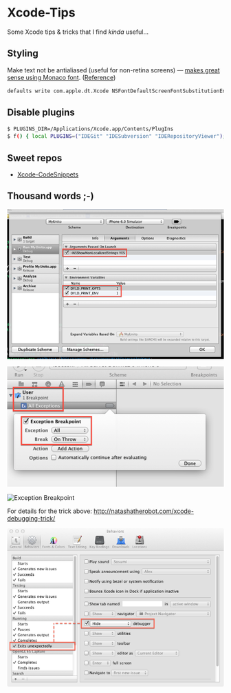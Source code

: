 Xcode-Tips
==========

Some Xcode tips & tricks that I find *kinda* useful...

Styling
-------

Make text not be antialiased (useful for non-retina screens) — [makes great sense using Monaco font](https://www.mikeash.com/pyblog/friday-qa-2015-08-14-an-xcode-plugin-for-unsmoothed-text.html). ([Reference](http://stackoverflow.com/a/11675163/11895))

```bash
defaults write com.apple.dt.Xcode NSFontDefaultScreenFontSubstitutionEnabled -bool YES
```

Disable plugins
---------------

```bash
$ PLUGINS_DIR=/Applications/Xcode.app/Contents/PlugIns
$ f() { local PLUGINS=("IDEGit" "IDESubversion" "IDERepositoryViewer"); for i in ${PLUGINS[@]}; do mv -vni "$PLUGINS_DIR/$i.ideplugin" "$PLUGINS_DIR/$i-disabled.ideplugin"; done }; f; unset -f f;
```

Sweet repos
-----------

* [Xcode-CodeSnippets](https://github.com/exalted/Xcode-CodeSnippets)

Thousand words ;-)
------------------

![Scheme Run Arguments](Scheme%20Run%20Arguments.png "Scheme Run Arguments")

![All Exceptions Break On Throw](All%20Exceptions%20Break%20On%20Throw.png "All Exceptions Break On Throw")

![Exception Breakpoint](http://natashatherobot.com/wp-content/uploads/Screen-Shot-2015-06-30-at-6.28.21-AM.png)

For details for the trick above: http://natashatherobot.com/xcode-debugging-trick/

![Hide Debugger When Exists Unexpectedly](Hide%20Debugger%20When%20Exists%20Unexpectedly.png "Hide Debugger When Exists Unexpectedly")
